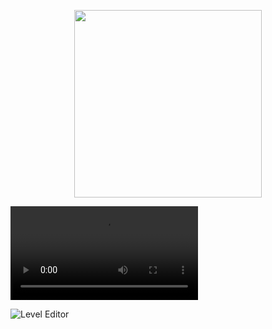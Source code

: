 <p align="center">
  <img src="https://github.com/user-attachments/assets/16f8c79f-2677-478f-adcc-7a2a62d7f3ef" width="300" height="300" />
</p>


<video src ="https://github.com/user-attachments/assets/568e6e97-d385-430b-8e0f-5d1743782110" type="video/mp4">" width="1080" height="1920" controls> 



![Level Editor](https://github.com/user-attachments/assets/2eaf8b53-352a-40dd-83f4-c78b8bc986f9)
